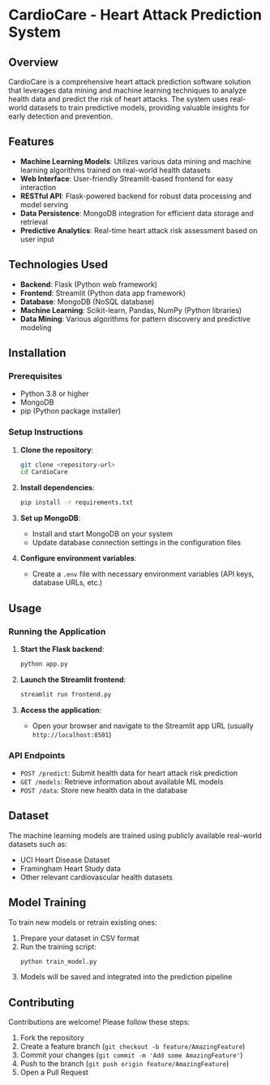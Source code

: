 # CardioCare - Heart Attack Prediction System

## Overview

CardioCare is a comprehensive heart attack prediction software solution that leverages data mining and machine learning techniques to analyze health data and predict the risk of heart attacks. The system uses real-world datasets to train predictive models, providing valuable insights for early detection and prevention.

## Features

- **Machine Learning Models**: Utilizes various data mining and machine learning algorithms trained on real-world health datasets
- **Web Interface**: User-friendly Streamlit-based frontend for easy interaction
- **RESTful API**: Flask-powered backend for robust data processing and model serving
- **Data Persistence**: MongoDB integration for efficient data storage and retrieval
- **Predictive Analytics**: Real-time heart attack risk assessment based on user input

## Technologies Used

- **Backend**: Flask (Python web framework)
- **Frontend**: Streamlit (Python data app framework)
- **Database**: MongoDB (NoSQL database)
- **Machine Learning**: Scikit-learn, Pandas, NumPy (Python libraries)
- **Data Mining**: Various algorithms for pattern discovery and predictive modeling

## Installation

### Prerequisites

- Python 3.8 or higher
- MongoDB
- pip (Python package installer)

### Setup Instructions

1. **Clone the repository**:
   ```bash
   git clone <repository-url>
   cd CardioCare
   ```

2. **Install dependencies**:
   ```bash
   pip install -r requirements.txt
   ```

3. **Set up MongoDB**:
   - Install and start MongoDB on your system
   - Update database connection settings in the configuration files

4. **Configure environment variables**:
   - Create a `.env` file with necessary environment variables (API keys, database URLs, etc.)

## Usage

### Running the Application

1. **Start the Flask backend**:
   ```bash
   python app.py
   ```

2. **Launch the Streamlit frontend**:
   ```bash
   streamlit run frontend.py
   ```

3. **Access the application**:
   - Open your browser and navigate to the Streamlit app URL (usually `http://localhost:8501`)

### API Endpoints

- `POST /predict`: Submit health data for heart attack risk prediction
- `GET /models`: Retrieve information about available ML models
- `POST /data`: Store new health data in the database

## Dataset

The machine learning models are trained using publicly available real-world datasets such as:
- UCI Heart Disease Dataset
- Framingham Heart Study data
- Other relevant cardiovascular health datasets

## Model Training

To train new models or retrain existing ones:

1. Prepare your dataset in CSV format
2. Run the training script:
   ```bash
   python train_model.py
   ```
3. Models will be saved and integrated into the prediction pipeline

## Contributing

Contributions are welcome! Please follow these steps:

1. Fork the repository
2. Create a feature branch (`git checkout -b feature/AmazingFeature`)
3. Commit your changes (`git commit -m 'Add some AmazingFeature'`)
4. Push to the branch (`git push origin feature/AmazingFeature`)
5. Open a Pull Request

